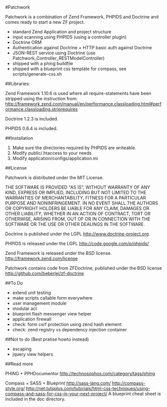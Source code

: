 #Patchwork

Patchwork is a combination of Zend Framework, PHPIDS and Doctrine and comes
ready to start a new ZF project.

* standard Zend Application and project structure
* input scanning using PHPIDS (using a controller plugin)
* Doctrine ORM
* Authentication against Doctrine + HTTP basic auth against Doctrine 
* JSON-REST service using Doctrine (use Patchwork_Controller_RESTModelController)
* shipped with a phing buildfile
* shipped with a blueprint css template for compass, see scripts/generate-css.sh

##Libraries:

Zend Framework 1.10.6 is used where all require-statements have been stripped
using the instruction from:
http://framework.zend.com/manual/en/performance.classloading.html#performance.classloading.striprequires

Doctrine 1.2.3 is included.

PHPIDS 0.6.4 is included.



##Installation

1) Make sure the directories required by PHPIDS are writeable.
2) Modify public/.htaccess to your needs
3) Modify application/configs/application.ini

##License

Patchwork is distributed under the MIT License.

THE SOFTWARE IS PROVIDED "AS IS", WITHOUT WARRANTY OF ANY KIND, EXPRESS OR
IMPLIED, INCLUDING BUT NOT LIMITED TO THE WARRANTIES OF MERCHANTABILITY, FITNESS
 FOR A PARTICULAR PURPOSE AND NONINFRINGEMENT. IN NO EVENT SHALL THE AUTHORS OR
COPYRIGHT HOLDERS BE LIABLE FOR ANY CLAIM, DAMAGES OR OTHER LIABILITY, WHETHER
IN AN ACTION OF CONTRACT, TORT OR OTHERWISE, ARISING FROM, OUT OF OR IN
CONNECTION WITH THE SOFTWARE OR THE USE OR OTHER DEALINGS IN THE SOFTWARE.

Doctrine is published under the LGPL
http://www.doctrine-project.org

PHPIDS is released under the LGPL
http://code.google.com/p/phpids/

Zend Framework is released under the BSD license.
http://framework.zend.com/license

Patchwork contains code from ZFDoctrine, published under the BSD license
http://github.com/beberlei/zf-doctrine


##To Do

- extend unit testing
- make scripts callable form everywhere
- user management module
- modular acl
- blueprint flash messenger view helper
- application firewall
- check: form csrf protection using zend hash element
- check: zend registry vs dependency injection container

##Not to do (Best pratise howto instead)

- escaping
- jquery view helpers

##Read more

PHING + PPHDocumentor
http://technosophos.com/category/tags/phing

Compass + SASS + Blueprint
http://sass-lang.com/
http://compass-style.org/
http://net.tutsplus.com/tutorials/html-css-techniques/using-compass-and-sass-for-css-in-your-next-project/
A blueprint cheat sheet is included in the doc directory.
